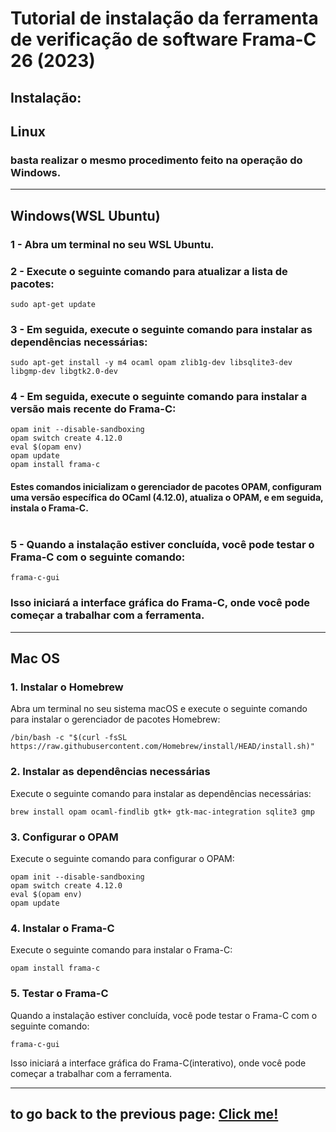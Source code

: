 # Tutorial de instalação da ferramenta de verificação de software Frama-C 26 (2023)

## **Instalação:**

## Linux

### basta realizar o mesmo procedimento feito na operação do Windows.

---

## Windows(WSL Ubuntu)

### 1 - Abra um terminal no seu WSL Ubuntu.

### 2 - Execute o seguinte comando para atualizar a lista de pacotes:

```
sudo apt-get update
```

### 3 - Em seguida, execute o seguinte comando para instalar as dependências necessárias:

```
sudo apt-get install -y m4 ocaml opam zlib1g-dev libsqlite3-dev libgmp-dev libgtk2.0-dev
```

### 4 - Em seguida, execute o seguinte comando para instalar a versão mais recente do Frama-C:

```
opam init --disable-sandboxing
opam switch create 4.12.0
eval $(opam env)
opam update
opam install frama-c
```

#### Estes comandos inicializam o gerenciador de pacotes OPAM, configuram uma versão específica do OCaml (4.12.0), atualiza o OPAM, e em seguida, instala o Frama-C. <br><br>

### 5 - Quando a instalação estiver concluída, você pode testar o Frama-C com o seguinte comando:

```
frama-c-gui
```

### Isso iniciará a interface gráfica do Frama-C, onde você pode começar a trabalhar com a ferramenta.

---

## Mac OS

### 1. Instalar o Homebrew

Abra um terminal no seu sistema macOS e execute o seguinte comando para instalar o gerenciador de pacotes Homebrew:

```
/bin/bash -c "$(curl -fsSL https://raw.githubusercontent.com/Homebrew/install/HEAD/install.sh)"
```

### 2. Instalar as dependências necessárias

Execute o seguinte comando para instalar as dependências necessárias:

```
brew install opam ocaml-findlib gtk+ gtk-mac-integration sqlite3 gmp
```

### 3. Configurar o OPAM

Execute o seguinte comando para configurar o OPAM:

```
opam init --disable-sandboxing
opam switch create 4.12.0
eval $(opam env)
opam update
```

### 4. Instalar o Frama-C

Execute o seguinte comando para instalar o Frama-C:

```
opam install frama-c
```

### 5. Testar o Frama-C

Quando a instalação estiver concluída, você pode testar o Frama-C com o seguinte comando:

```
frama-c-gui
```

Isso iniciará a interface gráfica do Frama-C(interativo), onde você pode começar a trabalhar com a ferramenta.

---

## to go back to the previous page: [Click me!](../TutorialFramaC.md)
